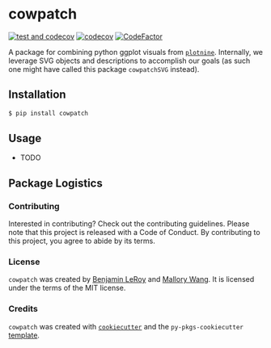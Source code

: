 # cowpatch


[![test and codecov](https://github.com/benjaminleroy/cowpatch/actions/workflows/ci.yml/badge.svg)](https://github.com/benjaminleroy/cowpatch/actions/workflows/ci.yml)
[![codecov](https://codecov.io/gh/benjaminleroy/cowpatch/branch/main/graph/badge.svg?token=QM5G5WV7AE)](https://codecov.io/gh/benjaminleroy/cowpatch)
[![CodeFactor](https://www.codefactor.io/repository/github/benjaminleroy/cowpatch/badge)](https://www.codefactor.io/repository/github/benjaminleroy/cowpatch)

A package for combining python ggplot visuals from [`plotnine`](https://plotnine.readthedocs.io/en/stable/). Internally, we leverage SVG objects and descriptions to accomplish our goals (as such one might have called this package `cowpatchSVG` instead).

## Installation

```bash
$ pip install cowpatch
```

## Usage

- TODO


## Package Logistics

### Contributing

Interested in contributing? Check out the contributing guidelines. Please note that this project is released with a Code of Conduct. By contributing to this project, you agree to abide by its terms.

### License

`cowpatch` was created by [Benjamin LeRoy](https://github.com/benjaminleroy) and [Mallory Wang](https://github.com/wangmallory). It is licensed under the terms of the MIT license.

### Credits

`cowpatch` was created with [`cookiecutter`](https://cookiecutter.readthedocs.io/en/latest/) and the `py-pkgs-cookiecutter` [template](https://github.com/py-pkgs/py-pkgs-cookiecutter).


